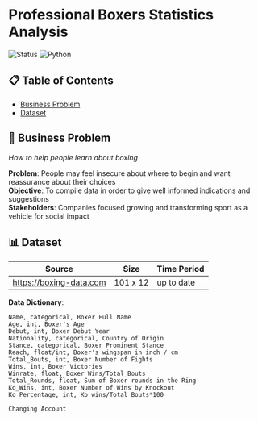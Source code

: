 # Professional Boxers Statistics Analysis

![Status](https://img.shields.io/badge/Status-Complete-green)
![Python](https://img.shields.io/badge/Python-3.13-blue)

## 📋 Table of Contents
- [Business Problem](#business-problem)
- [Dataset](#dataset)

## 🎯 Business Problem
*How to help people learn about boxing*

**Problem**: People may feel insecure about where to begin and want reassurance about their choices  
**Objective**: To compile data in order to give well informed indications and suggestions  
**Stakeholders**: Companies focused growing and transforming sport as a vehicle for social impact  

## 📊 Dataset
| Source | Size     | Time Period |            
|--------|----------|-------------|
| https://boxing-data.com | 101 x 12 | up to date  |

**Data Dictionary**:
```csv
Name, categorical, Boxer Full Name
Age, int, Boxer's Age
Debut, int, Boxer Debut Year
Nationality, categorical, Country of Origin
Stance, categorical, Boxer Prominent Stance
Reach, float/int, Boxer's wingspan in inch / cm
Total_Bouts, int, Boxer Number of Fights
Wins, int, Boxer Victories
Winrate, float, Boxer Wins/Total_Bouts
Total_Rounds, float, Sum of Boxer rounds in the Ring
Ko_Wins, int, Boxer Number of Wins by Knockout
Ko_Percentage, int, Ko_wins/Total_Bouts*100

Changing Account